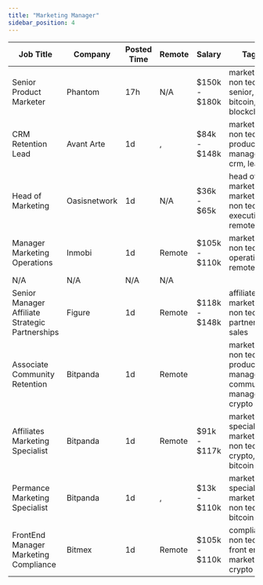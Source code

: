 ```yaml
---
title: "Marketing Manager"
sidebar_position: 4
---
```


| Job Title | Company | Posted Time | Remote | Salary | Tags | Apply Link |
|-----------|---------|-------------|--------|--------|------|------------|
| Senior Product Marketer | Phantom | 17h | N/A | $150k - $180k | marketing, non tech, senior, bitcoin, blockchain | [Apply](https://web3.career/senior-product-marketer-phantom/111300) |
| CRM Retention Lead | Avant Arte | 1d | , | $84k - $148k | marketing, non tech, product manager, crm, lead | [Apply](https://web3.career/crm-retention-lead-avantarte/110934) |
| Head of Marketing | Oasisnetwork | 1d | N/A | $36k - $65k | head of marketing, marketing, non tech, executive, remote | [Apply](https://web3.career/head-of-marketing-oasisnetwork/73767) |
| Manager Marketing Operations | Inmobi | 1d | Remote | $105k - $110k | marketing, non tech, operations, remote | [Apply](https://web3.career/manager-marketing-operations-inmobi/99742) |
| N/A | N/A | N/A | N/A |  |  | [Apply](https://web3.career/metana) |
| Senior Manager Affiliate Strategic Partnerships | Figure | 1d | Remote | $118k - $148k | affiliate, marketing, non tech, partnership, sales | [Apply](https://web3.career/senior-manager-affiliate-strategic-partnerships-figure/106731) |
| Associate Community Retention | Bitpanda | 1d | Remote |  | marketing, non tech, product manager, community manager, crypto | [Apply](https://web3.career/associate-community-retention-bitpanda/105554) |
| Affiliates Marketing Specialist | Bitpanda | 1d | Remote | $91k - $117k | marketing specialist, marketing, non tech, crypto, bitcoin | [Apply](https://web3.career/affiliates-marketing-specialist-bitpanda/106699) |
| Permance Marketing Specialist | Bitpanda | 1d | , | $13k - $110k | marketing specialist, marketing, non tech, bitcoin | [Apply](https://web3.career/performance-marketing-specialist-bitpanda/59316) |
| FrontEnd Manager Marketing Compliance | Bitmex | 1d | Remote | $105k - $110k | compliance, non tech, front end, marketing, crypto | [Apply](https://web3.career/front-end-manager-marketing-compliance-bitmex/106096) |
